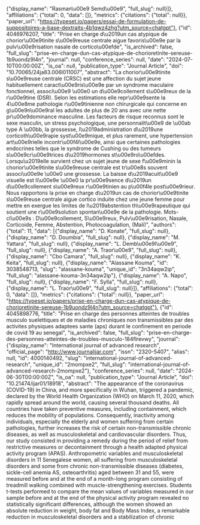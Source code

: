 {"display_name": "Rasman\u00e9 Semd\u00e9", "full_slug": null}]}, "affiliations": {"total": 0, "data": []}, "metrics": {"citations": {"total": null}}, "paper_url": "https://typeset.io/papers/essai-de-formulation-de-suppositoires-a-base-dextraits-4b1qwz4zhg?utm_source=chatgpt"}, {"id": 4046976207, "title": "Prise en charge d\u2019un cas atypique de chorior\u00e9tinite s\u00e9reuse centrale aigue favoris\u00e9e par la pulv\u00e9risation nasale de cortico\u00efde", "is_archived": false, "full_slug": "prise-en-charge-dun-cas-atypique-de-chorioretinite-sereuse-1b9uondz9l4n", "journal": null, "conference_series": null, "date": "2024-07-10T00:00:00Z", "is_oa": null, "publication_type": "Journal Article", "doi": "10.70065/24ja83.006l011007", "abstract": "La chorior\u00e9tinite s\u00e9reuse centrale (CRSC) est une affection du sujet jeune habituellement caract\u00e9ris\u00e9e par un syndrome maculaire fonctionnel, associ\u00e9 \u00e0 un d\u00e9collement s\u00e9reux de la r\u00e9tine (DSR). Selon les estimations elle repr\u00e9sente la 4\u00e8me pathologie r\u00e9tinienne non chirurgicale qui concerne en g\u00e9n\u00e9ral les adultes de plus de 20 ans avec une nette pr\u00e9dominance masculine. Les facteurs de risque reconnus sont le sexe masculin, un stress psychologique, une personnalit\u00e9 de \u00ab type A \u00bb, la grossesse, l\u2019administration d\u2019une corticoth\u00e9rapie syst\u00e9mique, et plus rarement, une hypertension art\u00e9rielle incontr\u00f4l\u00e9e, ainsi que certaines pathologies endocrines telles que le syndrome de Cushing ou des tumeurs s\u00e9cr\u00e9trices d\u2019hormones st\u00e9ro\u00efdes. Lorsqu\u2019elle survient chez un sujet jeune de sexe f\u00e9minin la chorior\u00e9tinite s\u00e9reuse centrale est tr\u00e8s souvent associ\u00e9e \u00e0 une grossesse. La baisse d\u2019acuit\u00e9 visuelle est li\u00e9e \u00e0 la pr\u00e9sence d\u2019un d\u00e9collement s\u00e9reux r\u00e9tinien au p\u00f4le post\u00e9rieur. Nous rapportons la prise en charge d\u2019un cas de chorior\u00e9tinite s\u00e9reuse centrale aigue cortico induite chez une jeune femme pour mettre en exergue les limites de l\u2019abstention th\u00e9rapeutique qui soutient une r\u00e9solution spontan\u00e9e de la pathologie. Mots-cl\u00e9s : D\u00e9collement, S\u00e9reux, Pulv\u00e9risation, Nasale, Corticoide, Femme, Abstention, Photocoagulation, (Mali)", "authors": {"total": 11, "data": [{"display_name": "D. Konate", "full_slug": null}, {"display_name": "D. Doumbia", "full_slug": null}, {"display_name": "M. Yattara", "full_slug": null}, {"display_name": "L. Demb\u00e9l\u00e9", "full_slug": null}, {"display_name": "A. Traor\u00e9", "full_slug": null}, {"display_name": "Cbo Camara", "full_slug": null}, {"display_name": "K. Keita", "full_slug": null}, {"display_name": "Alassane Kouma", "id": 3038548713, "slug": "alassane-kouma", "unique_id": "3n34aqw2ip", "full_slug": "alassane-kouma-3n34aqw2ip"}, {"display_name": "A. Napo", "full_slug": null}, {"display_name": "F. Sylla", "full_slug": null}, {"display_name": "L. Traor\u00e9", "full_slug": null}]}, "affiliations": {"total": 0, "data": []}, "metrics": {"citations": {"total": null}}, "paper_url": "https://typeset.io/papers/prise-en-charge-dun-cas-atypique-de-chorioretinite-sereuse-1b9uondz9l4n?utm_source=chatgpt"}, {"id": 4045898776, "title": "Prise en charge des personnes atteintes de troubles musculo suelettiques et de maladies chroniques non transmissibles par des activites physiques adaptees sante (aps) durant le confinement en periode de covid 19 au senegal", "is_archived": false, "full_slug": "prise-en-charge-des-personnes-atteintes-de-troubles-musculo-184flrevwy", "journal": {"display_name": "International journal of advanced research", "official_page": "http://www.journalijar.com", "issn": "2320-5407", "alias": null, "id": 4000140492, "slug": "international-journal-of-advanced-research", "unique_id": "2mompxe2", "full_slug": "international-journal-of-advanced-research-2mompxe2"}, "conference_series": null, "date": "2024-06-30T00:00:00Z", "is_oa": null, "publication_type": "Journal Article", "doi": "10.21474/ijar01/18918", "abstract": "The appearance of the coronavirus (COVID-19) in China, and more specifically in Wuhan, triggered a pandemic, declared by the World Health Organization (WHO) on March 11, 2020, which rapidly spread around the world, causing several thousand deaths. All countries have taken preventive measures, including containment, which reduces the mobility of populations. Consequently, inactivity among individuals, especially the elderly and women suffering from certain pathologies, further increases the risk of certain non-transmissible chronic diseases, as well as musculoskeletal and cardiovascular disorders. Thus, our study consisted in providing a remedy during the period of relief from restrictive measures or decontainment through a health adapted physical activity program (APAS). Anthropometric variables and musculoskeletal disorders in 11 Senegalese women, all suffering from musculoskeletal disorders and some from chronic non-transmissible diseases (diabetes, sickle-cell anemia AS, osteoarthritis) aged between 31 and 55, were measured before and at the end of a month-long program consisting of treadmill walking combined with muscle-strengthening exercises. Students t-tests performed to compare the mean values of variables measured in our sample before and at the end of the physical activity program revealed no statistically significant differences, although the women showed an absolute reduction in weight, body fat and Body Mass Index, a remarkable reduction in musculoskeletal disorders and a stabilization of chronic